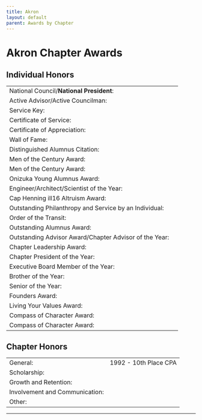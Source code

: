 ```yaml
---
title: Akron
layout: default
parent: Awards by Chapter
---
```


<link rel="stylesheet" href="{{ '/assets/css/by_chapter.css' | relative_url }}">

# Akron Chapter Awards

## Individual Honors

<table>
<tbody>

<tr>
<td>National Council/<b>National President</b>:</td>
<td> 
</td></tr>

<tr>
<td>Active Advisor/Active Councilman:</td>
<td> 
</td></tr>

<tr>
<td>Service Key:</td>
<td> 
</td></tr>

<tr>
<td>Certificate of Service:</td>
<td> 
</td></tr>

<tr>
<td>Certificate of Appreciation:</td>
<td> 
</td></tr>

<tr>
<td>Wall of Fame:</td>
<td> 
</td></tr>

<tr>
<td>Distinguished Alumnus Citation:</td>
<td> 
</td></tr>

<tr>
<td>Men of the Century Award:</td>
<td> 
</td></tr>

<tr>
<td>Men of the Century Award:</td>
<td> 
</td></tr>

<tr>
<td>Onizuka Young Alumnus Award:</td>
<td> 
</td></tr>

<tr>
<td>Engineer/Architect/Scientist of the Year:</td>
<td> 
</td></tr>

<tr>
<td>Cap Henning ill16 Altruism Award:</td>
<td> 
</td></tr>

<tr>
<td>Outstanding Philanthropy and Service by an Individual:</td>
<td> 
</td></tr>

<tr>
<td>Order of the Transit:</td>
<td> 
</td></tr>

<tr>
<td>Outstanding Alumnus Award:</td>
<td> 
</td></tr>

<tr>
<td>Outstanding Advisor Award/Chapter Advisor of the Year:</td>
<td> 
</td></tr>

<tr>
<td>Chapter Leadership Award:</td>
<td> 
</td></tr>

<tr>
<td>Chapter President of the Year:</td>
<td> 
</td></tr>

<tr>
<td>Executive Board Member of the Year:</td>
<td> 
</td></tr>

<tr>
<td>Brother of the Year:</td>
<td> 
</td></tr>

<tr>
<td>Senior of the Year:</td>
<td>
</td></tr>

<tr>
<td>Founders Award:</td>
<td> 
</td></tr>

<tr>
<td>Living Your Values Award:</td>
<td> 
</td></tr>

<tr>
<td>Compass of Character Award:</td>
<td>
</td></tr>

<tr>
<td>Compass of Character Award:</td>
<td>
</td></tr>

</tbody>
</table>

## Chapter Honors

<table>
<tbody>

<tr>
<td>General:</td>
<td>1992 - 10th Place CPA
</td></tr>

<tr>
<td>Scholarship:</td>
<td> 
</td></tr>

<tr>
<td>Growth and Retention:</td>
<td> 
</td></tr>

<tr>
<td>Involvement and Communication:</td>
<td> 
</td></tr>

<tr>
<td>Other:</td>
<td> 
</td></tr>

</tbody>
</table>

---
